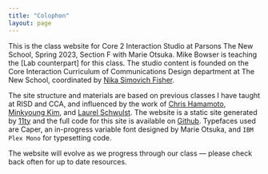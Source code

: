 ```yaml
---
title: "Colophon"
layout: page
---
```



This is the class website for Core 2 Interaction Studio at Parsons The New School, Spring 2023, Section F with Marie Otsuka. Mike Bowser is teaching the [Lab counterpart] for this class. The studio content is founded on the Core Interaction Curriculum of Communications Design department at The New School, coordinated by [Nika Simovich Fisher](https://www.nikafisher.com/teaching.html).

The site structure and materials are based on previous classes I have taught at RISD and CCA, and influenced by the work of [Chris Hamamoto](http://chrishamamoto.com/), [Minkyoung Kim](http://minkyoungkim.com/home/), and [Laurel Schwulst](https://laurelschwulst.com/). The website is a static site generated by [11ty](https://www.11ty.dev/) and the full code for this site is available on [Github](hhttps://github.com/marieotsuka/interactionstudio-spring2023). Typefaces used are Caper, an in-progress variable font designed by Marie Otsuka, and `IBM Plex Mono` for typesetting code.

The website will evolve as we progress through our class — please check back often for up to date resources.